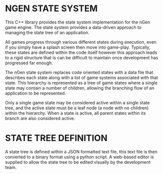 NGEN STATE SYSTEM
=================
This C++ library provides the state system implementation for the nGen game engine. The state system provides
a data-driven approach to managing the state tree of an application.

All games progress through various different states during execution, even if you simply have a splash screen then
move into game-play. Typically, these states are defined within the code itself however this approach leads to
a rigid structure that is can be difficult to maintain once development has progressed far enough.

The nGen state system replaces code oriented states with a data file that describes each state along with a list
of game systems associated with that state. This hierarchy is represented as a tree of game states where a single
state may contain a number of children, allowing the branching flow of an application to be represented.

Only a single game state may be considered active within a single state tree, and the active state must be a leaf
node (a node with no children) within the hierarchy. When a state is active, all parent states within its branch are
also considered active.

STATE TREE DEFINITION
=====================
A state tree is defined within a JSON formatted text file, this text file is then converted to a binary format using
a python script. A web-based editor is supplied to allow the state tree to be edited visually by the development team.
